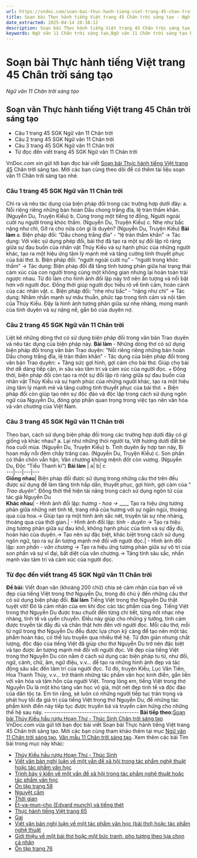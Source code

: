 ```yaml
---
url: https://vndoc.com/soan-bai-thuc-hanh-tieng-viet-trang-45-chan-troi-sang-tao-bai-7-305159
title: Soạn bài Thực hành tiếng Việt trang 45 Chân trời sáng tạo - Ngữ văn 11 Chân trời sáng tạo - VnDoc.com
date_extracted: 2025-04-14 20:38:12
description: Soạn bài Thực hành tiếng Việt trang 45 Chân trời sáng tạo được VnDoc.com sưu tầm và xin gửi tới bạn đọc cùng tham khảo. Mời các bạn cùng tham khảo để có thêm tài liệu học Văn 11 Chân trời sáng tạo.
keywords: Ngữ văn 11 Chân trời sáng tạo,Ngữ văn 11 Chân trời sáng tạo bài Thực hành tiếng Việt trang 45,Soạn văn 11 Chân trời sáng tạo,văn 11 Chân trời sáng tạo,soạn văn 11 Chân trời,ngữ văn 11 Chân trời,Soạn bài Thực hành tiếng Việt trang 45 Chân trời sáng tạo,Soạn bài Thực hành tiếng Việt trang 45,Soạn văn Thực hành tiếng Việt trang 45,Thực hành tiếng Việt trang 45
---
```


# Soạn bài Thực hành tiếng Việt trang 45 Chân trời sáng tạo
 _Ngữ văn 11 Chân trời sáng tạo_
## Soạn văn Thực hành tiếng Việt trang 45 Chân trời sáng tạo
  * Câu 1 trang 45 SGK Ngữ văn 11 Chân trời
  * Câu 2 trang 45 SGK Ngữ văn 11 Chân trời
  * Câu 3 trang 45 SGK Ngữ văn 11 Chân trời
  * Từ đọc đến viết trang 45 SGK Ngữ văn 11 Chân trời

VnDoc.com xin gửi tới bạn đọc bài viết [Soạn bài Thực hành tiếng Việt trang 45](<https://vndoc.com/soan-bai-thuc-hanh-tieng-viet-trang-45-chan-troi-sang-tao-bai-7-305159>) Chân trời sáng tạo. Mời các bạn cùng theo dõi để có thêm tài liệu soạn văn 11 Chân trời sáng tạo nhé.
### Câu 1 trang 45 SGK Ngữ văn 11 Chân trời
Chỉ ra và nêu tác dụng của biện pháp đối trong các trường hợp dưới đây:
a. Nỗi riêng riêng những bàn hoàn
Dầu chong trắng đĩa, lệ tràn thấm khăn.
\(Nguyễn Du, Truyện Kiều\)
b. Cùng trong một tiếng tơ đồng,
Người ngoài cười nụ người trong khóc thầm.
\(Nguyễn Du, Truyện Kiều\)
c. Nhẹ như bấc nặng như chì,
Gỡ ra cho nữa còn gì là duyên?
\(Nguyễn Du, Truyện Kiều\)
**Bài làm**
a. Biện pháp đối: “Dầu chong trắng đĩa” - “lệ tràn thấm khăn”
→ Tác dụng: Với việc sử dụng phép đối, bài thơ đã tạo ra một sự đối lập rõ ràng giữa sự đau buồn của nhân vật Thúy Kiều và sự hạnh phúc của những người khác, tạo ra một hiệu ứng tâm lý mạnh mẽ và tăng cường tính thuyết phục của bài thơ.
b. Biện pháp đối: “người ngoài cười nụ” - “người trong khóc thầm”
→ Tác dụng: Biện pháp đối đã tăng tính tương phản giữa hai trạng thái cảm xúc của con người trong cùng một không gian nhưng lại hoàn toàn trái ngược nhau. Từ đó làm cho hình ảnh đối lập này trở nên ấn tượng và nổi bật hơn với người đọc. Đồng thời giúp người đọc hiểu rõ về tình cảm, hoàn cảnh của các nhân vật.
c. Biện pháp đối: “nhẹ như bấc” - “nặng như chì”
→ Tác dụng: Nhằm nhấn mạnh sự mâu thuẫn, phức tạp trong tình cảm và nội tâm của Thúy Kiều. Đây là hình ảnh tương phản giữa sự nhẹ nhàng, mong manh của tình duyên và sự nặng nề, gắn bó của duyên nợ.
### Câu 2 trang 45 SGK Ngữ văn 11 Chân trời
Liệt kê những dòng thơ có sử dụng biện pháp đối trong văn bản Trao duyên và nêu tác dụng của biện pháp này.
**Bài làm**
\- Những dòng thơ có sử dụng biện pháp đối trong văn bản Trao duyên:
“Nỗi riêng riêng những bàn hoàn
Dầu chong trắng đĩa, lệ tràn thấm khăn”
\- Tác dụng của biện pháp đối trong văn bản Trao duyên:
\+ Tăng sức gợi hình, gợi cảm cho bài thơ. Giúp cho bài thơ dễ dàng tiếp cận, in sâu vào tâm trí và cảm xúc của người đọc.
\+ Đồng thời, biện pháp đối còn tạo ra một sự đối lập rõ ràng giữa sự đau buồn của nhân vật Thúy Kiều và sự hạnh phúc của những người khác, tạo ra một hiệu ứng tâm lý mạnh mẽ và tăng cường tính thuyết phục của bài thơ.
\+ Biện pháp đối còn giúp tạo nên sự độc đáo và độc lập trong cách sử dụng ngôn ngữ của Nguyễn Du, đóng góp phần quan trọng trong việc tạo nên văn hóa và văn chương của Việt Nam.
### Câu 3 trang 45 SGK Ngữ văn 11 Chân trời
Theo bạn, cách sử dụng biện pháp đối trong các trường hợp dưới đây có gì giống và khác nhau?
a.
Lại như những thói người ta,
Vớt hương dưới đất bẻ hoa cuối mùa.
\(Nguyễn Du, Truyện Kiều\)
b.
Tình duyên ấy hợp tan này,
Bi hoan mấy nỗi đêm chầy trăng cao.
\(Nguyễn Du, Truyện Kiều\)
c.
Son phấn có thần chôn vẫn hận,
Văn chương không mệnh đốt còn vương.
\(Nguyễn Du, Độc “Tiểu Thanh kí”\)
**Bài làm**
|  a| b| c  
---|---|---|---  
**Giống nhau**|  Biện pháp đối được sử dụng trong những câu thơ trên đều được sử dụng để làm tăng tính hấp dẫn, thuyết phục, gợi hình, gợi cảm của “ _Trao duyên”._ Đồng thời thể hiện tài năng trong cách sử dụng ngôn từ của tác giả Nguyễn Du  
**Khác nhau**|  \- Hình ảnh đối lập: _hương - hoa_ _→_ ____ Tạo ra hiệu ứng tương phản giữa những nét tinh tế, trang nhã của hương với sự ngắn ngủi, thoáng qua của hoa.→ Giúp tạo ra một hình ảnh sắc nét, truyền tải sự nhẹ nhàng, thoáng qua của thời gian.| \- Hình ảnh đối lập: _tình - duyên_ → Tạo ra hiệu ứng tương phản giữa sự đau khổ, không hạnh phúc của tình và sự đầy đủ, hoàn hảo của duyên.→ Tạo nên sự đặc biệt, khác biệt trong cách sử dụng ngôn ngữ, tạo ra sự ấn tượng mạnh mẽ đối với người đọc.| \- Hình ảnh đối lập: _son phấn - văn chương_ → Tạo ra hiệu ứng tương phản giữa sự vô tri của son phấn và sự vĩ đại, bất diệt của văn chương.→ Tăng tính sâu sắc, nhấn mạnh vào tâm trí và cảm xúc của người đọc.  
### Từ đọc đến viết trang 45 SGK Ngữ văn 11 Chân trời
**Đề bài:**
Viết đoạn văn \(khoảng 200 chữ\) chia sẻ cảm nhận của bạn về vẻ đẹp của tiếng Việt trong thơ Nguyễn Du, trong đó chú ý đến những câu thơ có sử dụng biện pháp đối.
**Bài làm**
Tiếng Việt trong thơ Nguyễn Du thật tuyệt vời\! Đó là cảm nhận của em khi đọc các tác phẩm của ông. Tiếng Việt trong thơ Nguyễn Du được trau chuốt đến từng chi tiết, từng nốt nhạc nhẹ nhàng, tinh tế và uyển chuyển. Điều này giúp cho những ý tưởng, tình cảm được truyền tải đầy đủ và chân thật hơn đến với người đọc. Mỗi câu thơ, mỗi từ ngữ trong thơ Nguyễn Du đều được lựa chọn kỹ càng để tạo nên một tác phẩm hoàn hảo, có thể lưu truyền qua nhiều thế hệ. Từ đơn giản nhưng chất lượng, độc đáo của tiếng Việt đã giúp cho thơ Nguyễn Du trở nên đặc biệt và tạo được ấn tượng mạnh mẽ đối với người đọc. Vẻ đẹp của tiếng Việt trong thơ Nguyễn Du còn nằm ở cách sử dụng các biện pháp tu từ, như đối, ngữ, cảnh, chữ, âm, ngữ điệu, v.v... để tạo ra những hình ảnh đẹp và tác động sâu sắc đến tâm trí của người đọc. Từ đó, truyện Kiều, Lục Vân Tiên, Hoa Thanh Thủy, v.v... trở thành những tác phẩm văn học kinh điển, gắn liền với văn hóa và tâm hồn của người Việt. Trong lòng em, tiếng Việt trong thơ Nguyễn Du là một kho tàng văn học vô giá, một nét đẹp tinh tế và độc đáo của dân tộc ta. Em tin rằng, sẽ luôn có những người tiếp tục trân trọng và phát huy tối đa giá trị của tiếng Việt trong thơ Nguyễn Du, để những tác phẩm kinh điển này tiếp tục được truyền bá và truyền cảm hứng cho những thế hệ sau này.
\----------------------------------------
**Bài tiếp theo:**[Soạn bài Thúy Kiều hầu rượu Hoạn Thư - Thúc Sinh Chân trời sáng tạo](<https://vndoc.com/soan-bai-thuy-kieu-hau-ruou-hoan-thu-thuc-sinh-chan-troi-sang-tao-305199>)
VnDoc.com vừa gửi tới bạn đọc bài viết Soạn bài Thực hành tiếng Việt trang 45 Chân trời sáng tạo. Mời các bạn cùng tham khảo thêm tại mục [Ngữ văn 11 Chân trời sáng tạo](<https://vndoc.com/ngu-van-11-chan-troi-sang-tao>), [Văn mẫu 11 Chân trời sáng tạo](<https://vndoc.com/van-mau-lop-11-chan-troi-sang-tao>).
Xem thêm các bài Tìm bài trong mục này khác:
  * [Thúy Kiều hầu rượu Hoạn Thư - Thúc Sinh](</soan-bai-thuy-kieu-hau-ruou-hoan-thu-thuc-sinh-chan-troi-sang-tao-305199>)
  * [Viết văn bản nghị luận về một vấn đề xã hội trong tác phẩm nghệ thuật hoặc tác phẩm văn học](</soan-bai-viet-van-ban-nghi-luan-ve-mot-van-de-xa-hoi-trong-tac-pham-nghe-thuat-hoac-tac-pham-van-hoc-chan-troi-305201>)
  * [Trình bày ý kiến về một vấn đề xã hội trong tác phẩm nghệ thuật hoặc tác phẩm văn học](</soan-bai-trinh-bay-y-kien-ve-mot-van-de-xa-hoi-trong-tac-pham-nghe-thuat-hoac-tac-pham-van-hoc-chan-troi-305215>)
  * [Ôn tập trang 58](</soan-bai-on-tap-trang-58-chan-troi-sang-tao-305269>)
  * [Nguyệt cầm](</soan-bai-nguyet-cam-chan-troi-sang-tao-305272>)
  * [Thời gian](</soan-bai-thoi-gian-chan-troi-sang-tao-305274>)
  * [Ét-va-mun-cho \(Edvard munch\) và tiếng thét](</soan-bai-et-va-mun-cho-edvard-munch-va-tieng-thet-chan-troi-sang-tao-305278>)
  * [Thực hành tiếng Việt trang 65](</soan-bai-thuc-hanh-tieng-viet-trang-65-chan-troi-sang-tao-305287>)
  * [Gai](</soan-bai-gai-chan-troi-sang-tao-305378>)
  * [Viết văn bản nghị luận về một tác phẩm văn học \(bài thơ\) hoặc tác phẩm nghệ thuật](</soan-bai-viet-van-ban-nghi-luan-ve-mot-tac-pham-van-hoc-hoac-tac-pham-nghe-thuat-chan-troi-sang-tao-305380>)
  * [Giới thiệu về một bài thơ hoặc một bức tranh, pho tượng theo lựa chọn cá nhân](</soan-bai-gioi-thieu-ve-mot-bai-tho-hoac-mot-buc-tranh-pho-tuong-theo-lua-chon-ca-nhan-chan-troi-sang-tao-305382>)
  * [Ôn tập trang 76](</soan-bai-on-tap-trang-76-chan-troi-sang-tao-305385>)

